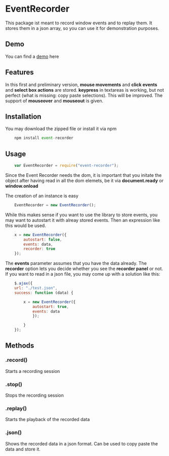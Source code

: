# EventRecorder

This package ist meant to record window events and to replay them. It stores them in a json array, so you can use it for demonstration purposes.

## Demo

You can find a [demo](http://burckhardt.ludicmedia.de/EventRecorder) here


## Features

In this first and preliminary version, **mouse movements** and **click events** and **select box actions** are stored. 
**keypress** in textareas is working, but not perfect (what is missing: copy paste selections).
This will be improved. The support of **mouseover** and **mouseout** is given.

## Installation

You may download the zipped file or install it via npm 
 
```javascript
	npm install event-recorder
``` 



## Usage

```javascript
	var EventRecorder = require("event-recorder");
``` 

Since the Event Recorder needs the dom, it is important that you initate the object after having read in all the dom elemets, be it via **document.ready** or **window.onload**

The creation of an instance is easy

```javascript
	EventRecorder = new EventRecorder();
``` 

While this makes sense if you want to use the library to store events, you may want to autostart it with alreay stored events.
Then an expression like this would be used. 

```javascript
	x = new EventRecorder({
		autostart: false,
		events: data,
		recorder: true
	});
``` 

The **events** parameter assumes that you have the data already. The **recorder** option lets you decide whether you see the **recorder panel** or not. 
If you want to read in a json file, you may come up with a solution like this:


```javascript
	$.ajax({
	url: "./test.json",
	success: function (data) {

		x = new EventRecorder({
			autostart: true,
			events: data
			});

		}
	});
``` 


## Methods
 

### .record()

Starts a recording session

### .stop()

Stops the recording session

### .replay()

Starts the playback of the recorded data

### .json()

Shows the recorded data in a json format. Can be used to copy paste the data and store it.


